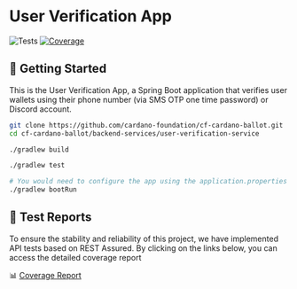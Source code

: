 # User Verification App

<p align="left">
    <img alt="Tests" src="https://github.com/cardano-foundation/cf-cardano-ballot/actions/workflows/test.yaml/badge.svg?branch=main" />
    <a href="https://cardano-foundation.github.io/cf-cardano-ballot/user-verification-service/coverage-report/index.html">
    <img alt="Coverage" src="https://cardano-foundation.github.io/cf-cardano-ballot/user-verification-service/coverage-report/badges/jacoco.svg" />
    </a>
</p>

## 🚀 Getting Started
This is the User Verification App, a Spring Boot application that verifies user wallets using their phone number (via SMS OTP one time password) or Discord account. 

```zsh
git clone https://github.com/cardano-foundation/cf-cardano-ballot.git
cd cf-cardano-ballot/backend-services/user-verification-service

./gradlew build

./gradlew test

# You would need to configure the app using the application.properties file
./gradlew bootRun
```

## 🧪 Test Reports

To ensure the stability and reliability of this project, we have implemented API tests based on REST Assured. By clicking on the links below, you can access the detailed coverage report

📊 [Coverage Report](https://cardano-foundation.github.io/cf-cardano-ballot/user-verification-service/coverage-report/index.html)